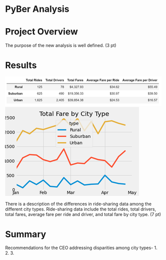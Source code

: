 # PyBer Analysis
# Project Overview

The purpose of the new analysis is well defined. (3 pt)
# Results
<img src="https://github.com/mayajaral/PyBer_Analysis/blob/main/Analysis/Pyber_Challenge_dataframe.PNG">
<img src="https://github.com/mayajaral/PyBer_Analysis/blob/main/Analysis/PyBer_fare_summary.png">

There is a description of the differences in ride-sharing data among the different city types. Ride-sharing data include the total rides, total drivers, total fares, average fare per ride and driver, and total fare by city type. (7 pt)
# Summary
Recommendations for the CEO addressing disparities among city types-
1.
2.
3.

